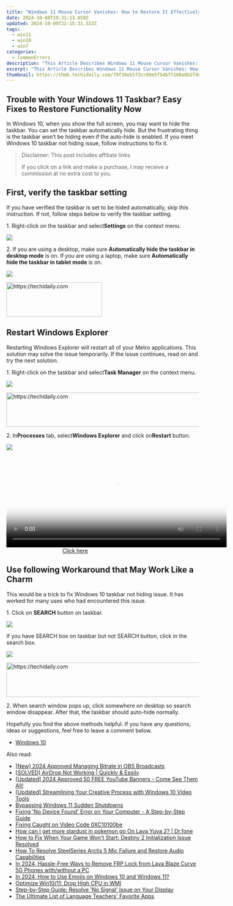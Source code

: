 ```yaml
---
title: "Windows 11 Mouse Cursor Vanishes: How to Restore It Effectively"
date: 2024-10-08T19:31:13.050Z
updated: 2024-10-09T22:15:31.522Z
tags:
  - win11
  - win10
  - win7
categories:
  - CommonErrors
description: "This Article Describes Windows 11 Mouse Cursor Vanishes: How to Restore It Effectively"
excerpt: "This Article Describes Windows 11 Mouse Cursor Vanishes: How to Restore It Effectively"
thumbnail: https://thmb.techidaily.com/79f38eb573cc99e5f54bf7180a8b2f400aa646add73d8ccbbc068b9cd2192911.jpg
---
```


## Trouble with Your Windows 11 Taskbar? Easy Fixes to Restore Functionality Now

In Windows 10, when you show the full screen, you may want to hide the taskbar. You can set the taskbar automatically hide. But the frustrating thing is the taskbar won’t be hiding even if the auto-hide is enabled. If you meet Windows 10 taskbar not hiding issue, follow instructions to fix it.

>  Disclaimer: This post includes affiliate links
>
>  If you click on a link and make a purchase, I may receive a commission at no extra cost to you.
>

## **First, verify the taskbar setting**

 If you have verified the taskbar is set to be hided automatically, skip this instruction. If not, follow steps below to verify the taskbar setting.

 1\. Right-click on the taskbar and select**Settings** on the context menu.

![](https://images.drivereasy.com/wp-content/uploads/2016/12/img_584fd19bbe36e.png)

 2\. If you are using a desktop, make sure **Automatically hide the taskbar in desktop mode** is on. If you are using a laptop, make sure **Automatically hide the taskbar in tablet mode**  is on.

![](https://images.drivereasy.com/wp-content/uploads/2016/12/img_584fd2199175c.jpg)

<!-- affiliate ads begin -->
<a href="https://25home.pxf.io/c/5597632/2148633/16836" target="_top" id="2148633">
  <img src="//a.impactradius-go.com/display-ad/16836-2148633" border="0" alt="https://techidaily.com" width="250" height="90"/>
</a>
<img height="0" width="0" src="https://25home.pxf.io/i/5597632/2148633/16836" style="position:absolute;visibility:hidden;" border="0" />
<!-- affiliate ads end -->

## **Restart Windows Explorer**

 Restarting Windows Explorer will restart all of your Metro applications. This solution may solve the issue temporarily. If the issue continues, read on and try the next solution.

 1\. Right-click on the taskbar and select**Task Manager** on the context menu.

![](https://images.drivereasy.com/wp-content/uploads/2016/12/img_584fd23296c55.png)

<!-- affiliate ads begin -->
<a href="https://aligracehair.sjv.io/c/5597632/1918719/19272" target="_top" id="1918719">
  <img src="//a.impactradius-go.com/display-ad/19272-1918719" border="0" alt="https://techidaily.com" width="728" height="90"/>
</a>
<img height="0" width="0" src="https://aligracehair.sjv.io/i/5597632/1918719/19272" style="position:absolute;visibility:hidden;" border="0" />
<!-- affiliate ads end -->

 2\. In**Processes** tab, select**Windows Explorer** and click on**Restart** button.

![](https://images.drivereasy.com/wp-content/uploads/2016/12/img_584fd2697c4e9.jpg)

<!-- affiliate ads begin -->
<span id="1982457">
					<video width="576" height="240" style="cursor:pointer"
           poster="//a.impactradius-go.com/display-clicktoplayimage/1982457.png"
           onclick="if(!this.playClicked){this.play();this.setAttribute('controls',true);this.playClicked=true;}">
	   <source src="//a.impactradius-go.com/display-ad/22993-1982457">
	   <img src="//a.impactradius-go.com/display-clicktoplayimage/1982457.png" style="border: none; height: 100%; width: 100%; object-fit: contain">
	</video>
	<div style="width:360px;text-align:center"><a href="javascript:window.open(decodeURIComponent('https%3A%2F%2Fhomestyler.sjv.io%2Fc%2F5597632%2F1982457%2F22993'), '_blank');void(0);">Click here</a></div>
</span>
<img height="0" width="0" src="https://imp.pxf.io/i/5597632/1982457/22993" style="position:absolute;visibility:hidden;" border="0" />
<!-- affiliate ads end -->

## **Use following Workaround that May Work Like a Charm**

 This would be a trick to fix Windows 10 taskbar not hiding issue. It has worked for many uses who had encountered this issue.

 1\. Click on **SEARCH** button on taskbar.

![](https://images.drivereasy.com/wp-content/uploads/2016/12/img_584fd28b3f0cd.png)

 If you have SEARCH box on taskbar but not SEARCH button, click in the search box.

![](https://images.drivereasy.com/wp-content/uploads/2016/12/img_584fd2bc18938.png)

<!-- affiliate ads begin -->
<a href="https://appsumo.8odi.net/c/5597632/2144310/7443" target="_top" id="2144310">
  <img src="//a.impactradius-go.com/display-ad/7443-2144310" border="0" alt="https://techidaily.com" width="728" height="90"/>
</a>
<img height="0" width="0" src="https://appsumo.8odi.net/i/5597632/2144310/7443" style="position:absolute;visibility:hidden;" border="0" />
<!-- affiliate ads end -->

 2\. When search window pops up, click somewhere on desktop so search window disappear. After that, the taskbar should auto-hide normally.

 Hopefully you find the above methods helpful. If you have any questions, ideas or suggestions, feel free to leave a comment below.

* [Windows 10](https://tools.techidaily.com/drivereasy/download/)

<ins class="adsbygoogle"
     style="display:block"
     data-ad-format="autorelaxed"
     data-ad-client="ca-pub-7571918770474297"
     data-ad-slot="1223367746"></ins>

<ins class="adsbygoogle"
     style="display:block"
     data-ad-client="ca-pub-7571918770474297"
     data-ad-slot="8358498916"
     data-ad-format="auto"
     data-full-width-responsive="true"></ins>

<span class="atpl-alsoreadstyle">Also read:</span>
<div><ul>
<li><a href="https://screen-recording.techidaily.com/new-2024-approved-managing-bitrate-in-obs-broadcasts/"><u>[New] 2024 Approved Managing Bitrate in OBS Broadcasts</u></a></li>
<li><a href="https://win-howtos.techidaily.com/solved-airdrop-not-working-quickly-and-easily/"><u>[SOLVED] AirDrop Not Working | Quickly & Easily</u></a></li>
<li><a href="https://youtube-sure.techidaily.com/ed-2024-approved-50-free-youtube-banners-come-see-them-all/"><u>[Updated] 2024 Approved 50 FREE YouTube Banners - Come See Them All!</u></a></li>
<li><a href="https://some-guidance.techidaily.com/updated-streamlining-your-creative-process-with-windows-10-video-tools/"><u>[Updated] Streamlining Your Creative Process with Windows 10 Video Tools</u></a></li>
<li><a href="https://win-howtos.techidaily.com/bypassing-windows-11-sudden-shutdowns/"><u>Bypassing Windows 11 Sudden Shutdowns</u></a></li>
<li><a href="https://win-howtos.techidaily.com/fixing-no-device-found-error-on-your-computer-a-step-by-step-guide/"><u>Fixing 'No Device Found' Error on Your Computer - A Step-by-Step Guide</u></a></li>
<li><a href="https://data-wizards.techidaily.com/fixing-caught-on-video-code-0xc10100be/"><u>Fixing Caught on Video Code 0XC10100be</u></a></li>
<li><a href="https://android-pokemon-go.techidaily.com/how-can-i-get-more-stardust-in-pokemon-go-on-lava-yuva-2-drfone-by-drfone-virtual-android/"><u>How can I get more stardust in pokemon go On Lava Yuva 2? | Dr.fone</u></a></li>
<li><a href="https://win-howtos.techidaily.com/how-to-fix-when-your-game-wont-start-destiny-2-initialization-issue-resolved/"><u>How to Fix When Your Game Won't Start: Destiny 2 Initialization Issue Resolved</u></a></li>
<li><a href="https://win-howtos.techidaily.com/how-to-resolve-steelseries-arctis-5-mic-failure-and-restore-audio-capabilities/"><u>How To Resolve SteelSeries Arctis 5 Mic Failure and Restore Audio Capabilities</u></a></li>
<li><a href="https://android-frp.techidaily.com/in-2024-hassle-free-ways-to-remove-frp-lock-from-lava-blaze-curve-5g-phones-withwithout-a-pc-by-drfone-android/"><u>In 2024, Hassle-Free Ways to Remove FRP Lock from Lava Blaze Curve 5G Phones with/without a PC</u></a></li>
<li><a href="https://meme-emoji.techidaily.com/in-2024-how-to-use-emojis-on-windows-10-and-windows-11/"><u>In 2024, How to Use Emojis on Windows 10 and Windows 11?</u></a></li>
<li><a href="https://win-howtos.techidaily.com/optimize-win1011-drop-high-cpu-in-wmi/"><u>Optimize Win10/11: Drop High CPU in WMI</u></a></li>
<li><a href="https://win-howtos.techidaily.com/step-by-step-guide-resolve-no-signal-issue-on-your-display/"><u>Step-by-Step Guide: Resolve 'No Signal' Issue on Your Display</u></a></li>
<li><a href="https://mondly-stories.techidaily.com/the-ultimate-list-of-language-teachers-favorite-apps/"><u>The Ultimate List of Language Teachers' Favorite Apps</u></a></li>
</ul></div>

